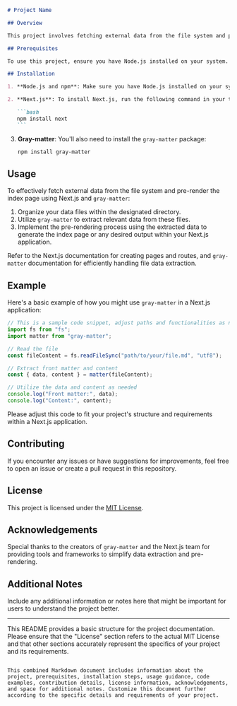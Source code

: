 ````markdown
# Project Name

## Overview

This project involves fetching external data from the file system and pre-rendering the index page using this data. The process involves utilizing the `gray-matter` npm package to handle the extraction of data from files and integrating it into a Next.js application for rendering.

## Prerequisites

To use this project, ensure you have Node.js installed on your system. You'll also need npm (Node Package Manager) to install the necessary dependencies.

## Installation

1. **Node.js and npm**: Make sure you have Node.js installed on your system.

2. **Next.js**: To install Next.js, run the following command in your terminal:

   ```bash
   npm install next
   ```
````

3. **Gray-matter**: You'll also need to install the `gray-matter` package:

   ```bash
   npm install gray-matter
   ```

## Usage

To effectively fetch external data from the file system and pre-render the index page using Next.js and `gray-matter`:

1. Organize your data files within the designated directory.
2. Utilize `gray-matter` to extract relevant data from these files.
3. Implement the pre-rendering process using the extracted data to generate the index page or any desired output within your Next.js application.

Refer to the Next.js documentation for creating pages and routes, and `gray-matter` documentation for efficiently handling file data extraction.

## Example

Here's a basic example of how you might use `gray-matter` in a Next.js application:

```javascript
// This is a sample code snippet, adjust paths and functionalities as needed
import fs from "fs";
import matter from "gray-matter";

// Read the file
const fileContent = fs.readFileSync("path/to/your/file.md", "utf8");

// Extract front matter and content
const { data, content } = matter(fileContent);

// Utilize the data and content as needed
console.log("Front matter:", data);
console.log("Content:", content);
```

Please adjust this code to fit your project's structure and requirements within a Next.js application.

## Contributing

If you encounter any issues or have suggestions for improvements, feel free to open an issue or create a pull request in this repository.

## License

This project is licensed under the [MIT License](LICENSE.md).

## Acknowledgements

Special thanks to the creators of `gray-matter` and the Next.js team for providing tools and frameworks to simplify data extraction and pre-rendering.

## Additional Notes

Include any additional information or notes here that might be important for users to understand the project better.

---

This README provides a basic structure for the project documentation. Please ensure that the "License" section refers to the actual MIT License and that other sections accurately represent the specifics of your project and its requirements.

```

This combined Markdown document includes information about the project, prerequisites, installation steps, usage guidance, code examples, contribution details, license information, acknowledgements, and space for additional notes. Customize this document further according to the specific details and requirements of your project.
```
